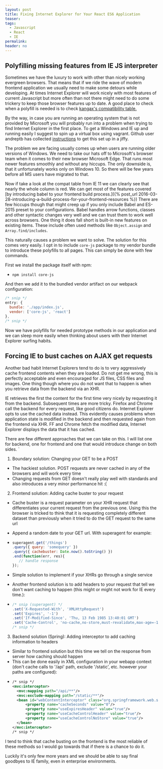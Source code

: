 ```yaml
---
layout: post
title: Fixing Internet Explorer for Your React ES6 Application
teaser:
tags:
  - Javascript
  - React
  - IE
permalink:
header: no
---
```


## Polyfilling missing features from IE JS interpreter

Sometimes we have the luxury to work with other than nicely working evergreen browsers. That means that if we ride the wave of modern frontend application we usually need to make some detours while developing. At times Internet Explorer will work nicely with most features of current Javascript but more often than not there might need to do some trickery to keep those browser features up to date. A good place to check when a polyfill is needed is to check [kangax's compatibility table.](https://kangax.github.io/compat-table/es6/)

By the way, in case you are running an operating system that is not provided by Microsoft you will probably run into a problem when trying to find Internet Explorer in the first place. To get a Windows and IE up and running easily I suggest to spin up a virtual box using vagrant. Github user andreptb has collected [instructions](https://gist.github.com/andreptb/57e388df5e881937e62a) to get this set up in a jiffy.

The problem we are facing usually comes up when users are running older versions of Windows. We need to take our hats off to Microsoft's browser team when it comes to their new browser Microsoft Edge. That runs most newer features smoothly and without any hiccups. The only downside is, that it unfortunately works only on Windows 10. So there will be few years before all MS users have migrated to that.

Now if take a look at the compat table from IE 11 we can clearly see that nearly the whole column is red. We can get most of the features covered [by introducing babel to your frontend build process.]({% post_url 2016-03-28-introducing-a-build-process-for-your-frontend-resources %}) There are few hiccups though that might creep up if you only include Babel and ES-2015 preset to your configurations. Babel handles arrow functions, classes and other syntactic changes very well and we can trust them to work well across browsers. One thing it does fall short is built-in new features on existing items. These include often used methods like `Object.assign` and `Array.find/includes`.

This naturally causes a problem we want to solve. The solution for this comes very easily. I opt in to include `core-js` package to my vendor bundle to introduce these polyfills to all pages. This can simply be done with few commands.

First we install the package itself with npm:

* `npm install core-js`

And then we add it to the bundled vendor artifact on our webpack configuration:

```javascript
/* snip */
entry: {
  bundle: './app/index.js',
  vendor: ['core-js', 'react']
},
/* snip */
```

Now we have polyfills for needed prototype methods in our application and we can sleep more easily when thinking about users with their Internet Explorer surfing habits.

## Forcing IE to bust caches on AJAX get requests

Another bad habit Internet Explorers tend to do is to very aggressively cache frontend contents when they are loaded. Do not get me wrong, this is perfectly acceptable and even encouraged for JS files, CSS files and images. One thing though where you do not want that to happen is when you retrieve data from the backend via an XHR.

IE retrieves the first the content for the first time very nicely by requesting it from the backend. Subsequent times are more tricky. Firefox and Chrome call the backend for every request, like good citizens do. Internet Explorer opts to use the cached data instead. This evidently causes problems when application state is modified in the backend and then requested again from the frontend via XHR. FF and Chrome fetch the modified data, Internet Explorer displays the data that it has cached.

There are few different approaches that we can take on this. I will list one for backend, one for frontend and one that would introduce change on both sides. `

1. Boundary solution: Changing your GET to be a POST
  * The hackiest solution. POST requests are never cached in any of the browsers and will work every time
  * Changing requests from GET doesn't really play well with standards and also introduces a very minor performance hit :(

2. Frontend solution: Adding cache buster to your request
  * Cache buster is a request parameter on your XHR request that differentiates your current request from the previous one. Using this the browser is tricked to think that it is requesting completely different dataset than previously when it tried to do the GET request to the same url
  * Append a random date to your GET url. With superagent for example:
  * ```javascript
    superagent.get('/things')
    .query({ query: 'somequery' })
    .query({ cachebuster: Date.now().toString() })
    .end(function(err, res){
       // handle response
    });
    ```

  * Simple solution to implement if your XHRs go through a single service
  * Another frontend solution is to add headers to your request that tell we don't want caching to happen (this might or might not work for IE every time.):
  * ```javascript
    /* snip (superagent) */
    .set('X-Requested-With', 'XMLHttpRequest')
    .set('Expires', '-1')
    .set('If-Modified-Since', 'Thu, 13 Feb 1985 13:40:01 GMT')
    .set('Cache-Control', 'no-cache,no-store,must-revalidate,max-age=-1,private')
    /* snip */
    ```

3. Backend solution (Spring): Adding interceptor to add caching information to headers
  * Similar to frontend solution but this time we tell on the response from server how caching should happen
  * This can be done easily in XML configuration in your webapp context (don't cache calls to '/api' path, exclude '/static', etc. however your paths are configured):
  * ```xml
    /* snip */
    <mvc:interceptor>
      <mvc:mapping path="/api/**"/>
      <mvc:exclude-mapping path="/static/**"/>
      <bean id="webContentInterceptor" class="org.springframework.web.servlet.mvc.WebContentInterceptor">
          <property name="cacheSeconds" value="0"/>
          <property name="useExpiresHeader" value="true"/>
          <property name="useCacheControlHeader" value="true"/>
          <property name="useCacheControlNoStore" value="true"/>
      </bean>
    </mvc:interceptor>
    /* snip */
    ```

I tend to think that cache busting on the frontend is the most reliable of these methods so I would go towards that if there is a chance to do it.

Luckily it's only few more years and we should be able to say final goodbyes to IE family, even in enterprise environments.
